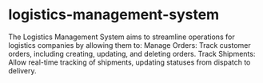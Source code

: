 # logistics-management-system
The Logistics Management System aims to streamline operations for logistics companies by allowing them to:  Manage Orders: Track customer orders, including creating, updating, and deleting orders. Track Shipments: Allow real-time tracking of shipments, updating statuses from dispatch to delivery. 
